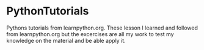 # PythonTutorials
Pythons tutorials from learnpython.org.
These lesson I learned and followed from learnpython.org but the excercises are all my work to test my knowledge on the material and be able apply it.
